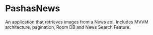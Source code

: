 # PashasNews

An application that retrieves images from a News api. Includes MVVM architecture, pagination, Room DB and News Search Feature.


